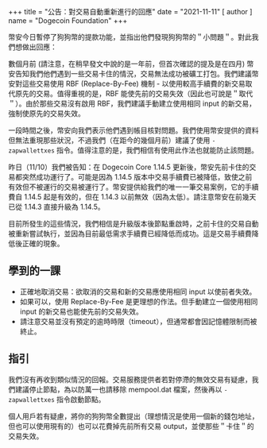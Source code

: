 
+++
title = "公告：對交易自動重新進行的回應"
date = "2021-11-11"
[ author ]
  name = "Dogecoin Foundation"
+++

幣安今日暫停了狗狗幣的提款功能，並指出他們發現狗狗幣的＂小問題＂。對此我們想做出回應：

數個月前 (請注意，在稍早發文中說的是一年前，但首次確認的提及是在四月) 幣安告知我們他們遇到一些交易卡住的情況，交易無法成功被礦工打包。我們建議幣安對這些交易使用 RBF (Replace-By-Fee) 機制 - 以使用較高手續費的新交易取代原先的交易。值得重視的是，RBF 能使先前的交易失效（因此也可說是＂取代＂）。由於那些交易沒有啟用 RBF，我們建議手動建立使用相同 input 的新交易，強制使原先的交易失效。

一段時間之後，幣安向我們表示他們遇到帳目核對問題。我們使用幣安提供的資料但無法重現那些狀況，不過我們（在距今的幾個月前）建議了使用 `-zapwallettxes` 指令。值得注意的是，我們相信有使用此作法也就能防止該問題。

昨日（11/10）我們被告知：在 Dogecoin Core 1.14.5 更新後，幣安先前卡住的交易都突然成功運行了。可能是因為 1.14.5 版本中交易手續費已被降低，致使之前有效但不被運行的交易被運行了。幣安提供給我們的唯一一筆交易案例，它的手續費自 1.14.5 起是有效的，但在 1.14.3 以前無效（因為太低）。請注意幣安在前幾天已從 1.14.3 直接升級為 1.14.5。

目前所發生的這些情況，我們相信是升級版本後節點重啟時，之前卡住的交易自動被重新嘗試執行，並因為目前最低需求手續費已經降低而成功。這是交易手續費降低後正確的現象。

## 學到的一課
* 正確地取消交易：欲取消的交易和新的交易應使用相同 input 以使前者失效。
* 如果可以，使用 Replace-By-Fee 是更理想的作法。但手動建立一個使用相同 input 的新交易也能使先前的交易失效。
* 請注意交易並沒有預定的逾時時限（timeout），但通常都會因記憶體限制而被終止。

## 指引

我們沒有再收到類似情況的回報。交易服務提供者若對停滯的無效交易有疑慮，我們建議停止節點，為以防萬一也請移除 mempool.dat 檔案，然後再以 `-zapwallettxes` 指令啟動節點。

個人用戶若有疑慮，將你的狗狗幣全數提出（理想情況是使用一個新的錢包地址，但也可以使用現有的）也可以花費掉先前所有交易 output，並使那些＂卡住＂的交易失效。
